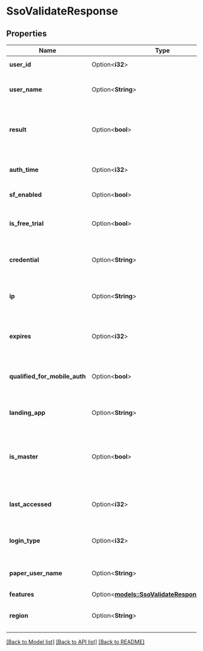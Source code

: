 # SsoValidateResponse

## Properties

Name | Type | Description | Notes
------------ | ------------- | ------------- | -------------
**user_id** | Option<**i32**> | Internal user identifier. | [optional]
**user_name** | Option<**String**> | current username logged in for the session. | [optional]
**result** | Option<**bool**> | Confirms if validation was successful. True if session was validated; false if not. | [optional]
**auth_time** | Option<**i32**> | Returns the time of authentication in epoch time. | [optional]
**sf_enabled** | Option<**bool**> | (Internal use only) | [optional]
**is_free_trial** | Option<**bool**> | Returns if the account is a trial account or a funded account. | [optional]
**credential** | Option<**String**> | Returns the underlying username of the account. | [optional]
**ip** | Option<**String**> | Internal use only. Does not reflect the IP address of the user. | [optional]
**expires** | Option<**i32**> | Returns the time until SSO session expiration in milliseconds. | [optional]
**qualified_for_mobile_auth** | Option<**bool**> | Returns if the customer requires two factor authentication. | [optional]
**landing_app** | Option<**String**> | Used for Client Portal (Internal use only) | [optional]
**is_master** | Option<**bool**> | Returns whether the account is a master account (true) or subaccount (false). | [optional]
**last_accessed** | Option<**i32**> | Returns the last time the user was accessed in epoch time. | [optional]
**login_type** | Option<**i32**> | Returns the login type. 1 for Live, 2 for Paper | [optional]
**paper_user_name** | Option<**String**> | Returns the paper username for the account. | [optional]
**features** | Option<[**models::SsoValidateResponseFeatures**](ssoValidateResponse_features.md)> |  | [optional]
**region** | Option<**String**> | Returns the region connected to internally. | [optional]

[[Back to Model list]](../README.md#documentation-for-models) [[Back to API list]](../README.md#documentation-for-api-endpoints) [[Back to README]](../README.md)
